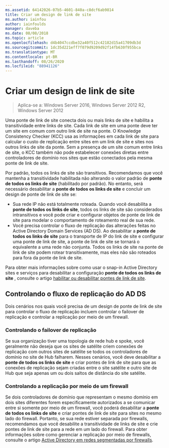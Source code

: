 ```yaml
---
ms.assetid: 64142026-07b5-4601-840a-c8dcf6ab9814
title: Criar um design de link de site
ms.author: iainfou
author: iainfoulds
manager: daveba
ms.date: 08/08/2018
ms.topic: article
ms.openlocfilehash: d4b4047ccdbe32a40f512c42182d15a41709db3d
ms.sourcegitcommit: 1dc35d221eff7f079d9209d92f14fb630f955bca
ms.translationtype: MT
ms.contentlocale: pt-BR
ms.lasthandoff: 08/26/2020
ms.locfileid: "88941126"
---
```

# <a name="creating-a-site-link-bridge-design"></a>Criar um design de link de site

> Aplica-se a: Windows Server 2016, Windows Server 2012 R2, Windows Server 2012

Uma ponte de link de site conecta dois ou mais links de site e habilita a transitividade entre links de site. Cada link de site em uma ponte deve ter um site em comum com outro link de site na ponte. O Knowledge Consistency Checker (KCC) usa as informações em cada link de site para calcular o custo de replicação entre sites em um link de site e sites nos outros links de site da ponte. Sem a presença de um site comum entre links de site, o KCC também não pode estabelecer conexões diretas entre controladores de domínio nos sites que estão conectados pela mesma ponte de link de site.

Por padrão, todos os links de site são transitivos. Recomendamos que você mantenha a transitividade habilitada não alterando o valor padrão de **ponte de todos os links de site** (habilitado por padrão). No entanto, será necessário desabilitar a **ponte de todos os links de site** e concluir um design de ponte de link de site se:

- Sua rede IP não está totalmente roteada. Quando você desabilita a **ponte de todos os links de site**, todos os links de site são considerados intransitivos e você pode criar e configurar objetos de ponte de link de site para modelar o comportamento de roteamento real de sua rede.
- Você precisa controlar o fluxo de replicação das alterações feitas no Active Directory Domain Services (AD DS). Ao desabilitar a **ponte de todos os links de site** para o transporte de IP do link de site e configurar uma ponte de link de site, a ponte de link de site se tornará o equivalente a uma rede não conjunta. Todos os links de site na ponte de link de site podem rotear transitivamente, mas eles não são roteados para fora da ponte de link de site.

Para obter mais informações sobre como usar o snap-in Active Directory sites e serviços para desabilitar a configuração **ponte de todos os links de site** , consulte o artigo [habilitar ou desabilitar pontes de link de site](/previous-versions/windows/it-pro/windows-server-2003/cc738789(v=ws.10)).

## <a name="controlling-ad-ds-replication-flow"></a>Controlando o fluxo de replicação do AD DS

Dois cenários nos quais você precisa de um design de ponte de link de site para controlar o fluxo de replicação incluem controlar o failover de replicação e controlar a replicação por meio de um firewall.

### <a name="controlling-replication-failover"></a>Controlando o failover de replicação

Se sua organização tiver uma topologia de rede hub e spoke, você geralmente não deseja que os sites de satélite criem conexões de replicação com outros sites de satélite se todos os controladores de domínio no site de Hub falharem. Nesses cenários, você deve desabilitar a **ponte de todos os links de site** e criar pontes de link de site para que as conexões de replicação sejam criadas entre o site satélite e outro site de Hub que seja apenas um ou dois saltos de distância do site satélite.

### <a name="controlling-replication-through-a-firewall"></a>Controlando a replicação por meio de um firewall

Se dois controladores de domínio que representam o mesmo domínio em dois sites diferentes forem especificamente autorizados a se comunicar entre si somente por meio de um firewall, você poderá desabilitar a **ponte de todos os links de site** e criar pontes de link de site para sites no mesmo lado do firewall. Portanto, se sua rede estiver separada por firewalls, recomendamos que você desabilite a transitividade de links de site e crie pontes de link de site para a rede em um lado do firewall. Para obter informações sobre como gerenciar a replicação por meio de firewalls, consulte o artigo [Active Directory em redes segmentadas por firewalls](https://go.microsoft.com/fwlink/?LinkId=107074).
